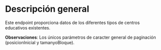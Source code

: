 # Descripción general

Este endpoint proporciona datos de los diferentes tipos de centros educativos existentes.

**Observaciones**:
Los únicos parámetros de caracter general de paginación (posicionInicial y tamanyoBloque).
